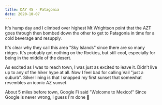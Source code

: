 ```yaml
---
title: DAY 45 - Patagonia
date: 2020-10-07
---
```


It's hump day and I climbed over highest Mt Wrightson point that the AZT goes through then bombed down the other to get to Patagonia in time for a cold beverage and resupply.

It's clear why they call this area "Sky Islands" since there are so many ridges. It's probably got nothing on the Rockies, but still cool, especially for being in the middle of the desert.

As excited as I was to reach town, I was just as excited to leave it. Didn't live up to any of the hiker hype at all. Now I feel bad for calling Vail "just a suburb". Silver lining is that I snapped my first sunset that somewhat resembles an iconic AZ sunset.

About 5 miles before town, Google Fi said "Welcome to Mexico!" Since Google is never wrong, I guess I'm done 🤪
